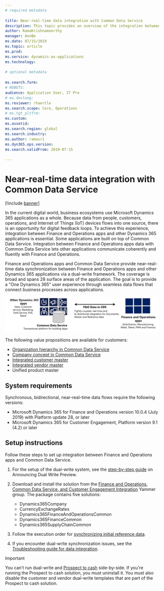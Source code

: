 ```yaml
---
# required metadata

title: Near-real-time data integration with Common Data Service
description: This topic provides an overview of the integration between Finance and Operations and Common Data Service.
author: RamaKrishnamoorthy 
manager: AnnBe
ms.date: 07/15/2019
ms.topic: article
ms.prod: 
ms.service: dynamics-ax-applications
ms.technology: 

# optional metadata

ms.search.form: 
# ROBOTS: 
audience: Application User, IT Pro
# ms.devlang: 
ms.reviewer: rhaertle
ms.search.scope: Core, Operations
# ms.tgt_pltfrm: 
ms.custom: 
ms.assetid: 
ms.search.region: global
ms.search.industry: 
ms.author: ramasri
ms.dyn365.ops.version: 
ms.search.validFrom: 2019-07-15

---
```


# Near-real-time data integration with Common Data Service

[!include [banner](../includes/banner.md)]

In the current digital world, business ecosystems use Microsoft Dynamics 365 applications as a whole. Because data from people, customers, operations, and Internet of Things (IoT) devices flows into one source, there is an opportunity for digital feedback loops. To achieve this experience, integration between Finance and Operations apps and other Dynamics 365 applications is essential. Some applications are built on top of Common Data Service. Integration between Finance and Operations apps data with Common Data Service lets other applications communicate coherently and fluently with Finance and Operations.

Finance and Operations apps and Common Data Service provide near-real-time data synchronization between Finance and Operations apps and other Dynamics 365 applications via a dual-write framework. The coverage is broad and spans 28 surface areas of the application. The goal is to provide a "One Dynamics 365" user experience through seamless data flows that connect business processes across applications.

![Architecture overview diagram](media/dual-write-overview.jpg)

The following value propositions are available for customers:

+ [Organization hierarchy in Common Data Service](dual-write-organization.md)
+ [Company concept in Common Data Service](dual-write-company.md)
+ [Integrated customer master](dual-write-customer.md)
+ [Integrated vendor master](dual-write-vendor.md)
+ Unified product master

## System requirements

Synchronous, bidirectional, near-real-time data flows require the following versions:

+ Microsoft Dynamics 365 for Finance and Operations version 10.0.4 (July 2019) with Platform update 28, or later
+ Microsoft Dynamics 365 for Customer Engagement, Platform version 9.1 (4.2) or later

## Setup instructions

Follow these steps to set up integration between Finance and Operations apps and Common Data Service.
	
1. For the setup of the dual-write system, see the [step-by-step guide](https://aka.ms/dualwrite-docs) on Announcing Dual Write Preview.
2. Download and install the solution from the [Finance and Operations, Common Data Service, and Customer Engagement Integration](https://www.yammer.com/dynamicsaxfeedbackprograms/#/threads/inGroup?type=in_group&feedId=66052096) Yammer group. The package contains five solutions:

    + Dynamics365Company
    + CurrencyExchangeRates
    + Dynamics365FinanceAndOperationsCommon
    + Dynamics365FinanceCommon
    + Dynamics365SupplyChainCommon

3. Follow the execution order for [synchronizing initial reference data](dual-write-initial.md).
4. If you encounter dual-write synchronization issues, see the [Troubleshooting guide for data integration](dual-write-troubleshooting.md).

> [!IMPORTANT]
> You can’t run dual-write and [Prospect to cash](https://docs.microsoft.com/dynamics365/unified-operations/supply-chain/sales-marketing/accounts-template-mapping-direct) side-by-side. If you're running the Prospect to cash solution, you must uninstall it. You must also disable the customer and vendor dual-write templates that are part of the Prospect to cash solution.
